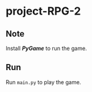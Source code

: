 # project-RPG-2

## Note

Install ***PyGame*** to run the game.

## Run

Run `main.py` to play the game.